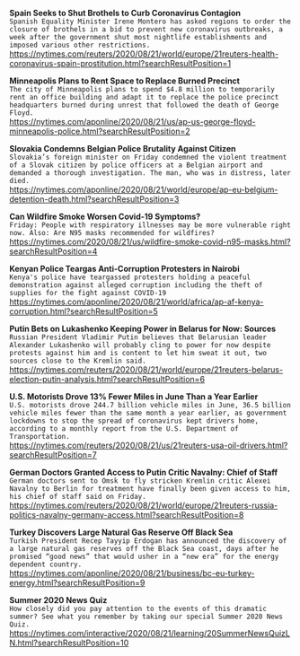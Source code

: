 **Spain Seeks to Shut Brothels to Curb Coronavirus Contagion**\
`Spanish Equality Minister Irene Montero has asked regions to order the closure of brothels in a bid to prevent new coronavirus outbreaks, a week after the government shut most nightlife establishments and imposed various other restrictions.`\
https://nytimes.com/reuters/2020/08/21/world/europe/21reuters-health-coronavirus-spain-prostitution.html?searchResultPosition=1

**Minneapolis Plans to Rent Space to Replace Burned Precinct**\
`The city of Minneapolis plans to spend $4.8 million to temporarily rent an office building and adapt it to replace the police precinct headquarters burned during unrest that followed the death of George Floyd.`\
https://nytimes.com/aponline/2020/08/21/us/ap-us-george-floyd-minneapolis-police.html?searchResultPosition=2

**Slovakia Condemns Belgian Police Brutality Against Citizen**\
`Slovakia’s foreign minister on Friday condemned the violent treatment of a Slovak citizen by police officers at a Belgian airport and demanded a thorough investigation. The man, who was in distress, later died.`\
https://nytimes.com/aponline/2020/08/21/world/europe/ap-eu-belgium-detention-death.html?searchResultPosition=3

**Can Wildfire Smoke Worsen Covid-19 Symptoms?**\
`Friday: People with respiratory illnesses may be more vulnerable right now. Also: Are N95 masks recommended for wildfires?`\
https://nytimes.com/2020/08/21/us/wildfire-smoke-covid-n95-masks.html?searchResultPosition=4

**Kenyan Police Teargas Anti-Corruption Protesters in Nairobi**\
`Kenya's police have teargassed protesters holding a peaceful demonstration against alleged corruption including the theft of supplies for the fight against COVID-19`\
https://nytimes.com/aponline/2020/08/21/world/africa/ap-af-kenya-corruption.html?searchResultPosition=5

**Putin Bets on Lukashenko Keeping Power in Belarus for Now: Sources**\
`Russian President Vladimir Putin believes that Belarusian leader Alexander Lukashenko will probably cling to power for now despite protests against him and is content to let him sweat it out, two sources close to the Kremlin said.`\
https://nytimes.com/reuters/2020/08/21/world/europe/21reuters-belarus-election-putin-analysis.html?searchResultPosition=6

**U.S. Motorists Drove 13% Fewer Miles in June Than a Year Earlier**\
`U.S. motorists drove 244.7 billion vehicle miles in June, 36.5 billion vehicle miles fewer than the same month a year earlier, as government lockdowns to stop the spread of coronavirus kept drivers home, according to a monthly report from the U.S. Department of Transportation.`\
https://nytimes.com/reuters/2020/08/21/us/21reuters-usa-oil-drivers.html?searchResultPosition=7

**German Doctors Granted Access to Putin Critic Navalny: Chief of Staff**\
`German doctors sent to Omsk to fly stricken Kremlin critic Alexei Navalny to Berlin for treatment have finally been given access to him, his chief of staff said on Friday.`\
https://nytimes.com/reuters/2020/08/21/world/europe/21reuters-russia-politics-navalny-germany-access.html?searchResultPosition=8

**Turkey Discovers Large Natural Gas Reserve Off Black Sea**\
`Turkish President Recep Tayyip Erdogan has announced the discovery of a large natural gas reserves off the Black Sea coast, days after he promised “good news” that would usher in a “new era” for the energy dependent country.`\
https://nytimes.com/aponline/2020/08/21/business/bc-eu-turkey-energy.html?searchResultPosition=9

**Summer 2020 News Quiz**\
`How closely did you pay attention to the events of this dramatic summer? See what you remember by taking our special Summer 2020 News Quiz.`\
https://nytimes.com/interactive/2020/08/21/learning/20SummerNewsQuizLN.html?searchResultPosition=10

